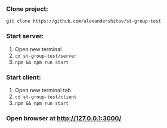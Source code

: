 ### Clone project:
```git clone https://github.com/alexandershitov/st-group-test```

### Start server:
1. Open new terminal
2. ```cd st-group-test/server```
3. ```npm && npm run start```

### Start client:
1. Open new terminal tab
2. ```cd st-group-test/client```
3. ```npm && npm run start```

### Open browser at http://127.0.0.1:3000/